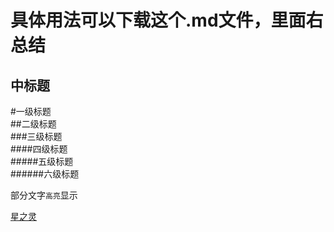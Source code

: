 <!-- =上面的文本是大标题，=个数无限制 -->
具体用法可以下载这个.md文件，里面右总结
=======

<!-- -上面的文本是中标题，-个数无限制 -->
中标题
------

<!-- #等级标题 -->
<!-- 使用html5中的<br>实现换行 -->
#一级标题<br>
##二级标题<br>
###三级标题<br>
####四级标题<br>
#####五级标题<br>
######六级标题<br>

<!-- 部分文字高亮显示,使用``实现 -->
部分文字`高亮`显示

<!-- 文字超链接 -->
[星之灵](http://www.fosunling.com "复星星灵")